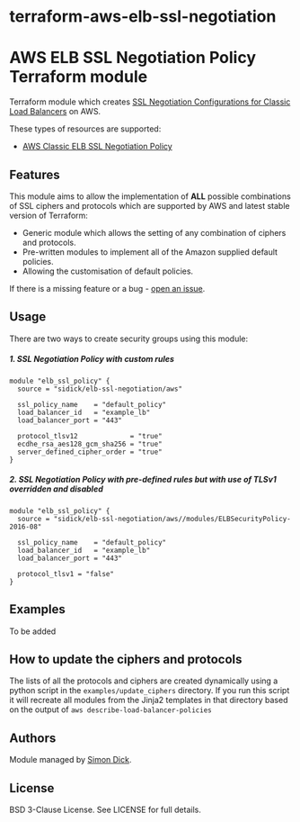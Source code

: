 # terraform-aws-elb-ssl-negotiation

AWS ELB SSL Negotiation Policy Terraform module
===============================================

Terraform module which creates [SSL Negotiation Configurations for Classic Load Balancers](http://docs.aws.amazon.com/elasticloadbalancing/latest/classic/elb-ssl-security-policy.html) on AWS.

These types of resources are supported:

* [AWS Classic ELB SSL Negotiation Policy](https://www.terraform.io/docs/providers/aws/r/lb_ssl_negotiation_policy.html)

Features
--------
This module aims to allow the implementation of **ALL** possible combinations of SSL ciphers and protocols which are supported by AWS and latest stable version of Terraform:
* Generic module which allows the setting of any combination of ciphers and protocols.
* Pre-written modules to implement all of the Amazon supplied default policies.
* Allowing the customisation of default policies.

If there is a missing feature or a bug - [open an issue](https://github.com/sidick/terraform-aws-elb-ssl-negotiation/issues/new).

Usage
-----

There are two ways to create security groups using this module:

##### 1. SSL Negotiation Policy with custom rules

```hcl
module "elb_ssl_policy" {
  source = "sidick/elb-ssl-negotiation/aws"

  ssl_policy_name    = "default_policy"
  load_balancer_id   = "example_lb"
  load_balancer_port = "443"

  protocol_tlsv12             = "true"
  ecdhe_rsa_aes128_gcm_sha256 = "true"
  server_defined_cipher_order = "true"
}

```


##### 2. SSL Negotiation Policy with pre-defined rules but with use of TLSv1 overridden and disabled

```hcl
module "elb_ssl_policy" {
  source = "sidick/elb-ssl-negotiation/aws//modules/ELBSecurityPolicy-2016-08"

  ssl_policy_name    = "default_policy"
  load_balancer_id   = "example_lb"
  load_balancer_port = "443"

  protocol_tlsv1 = "false"
}
```


Examples
--------

To be added

How to update the ciphers and protocols
---------------------------------------

The lists of all the protocols and ciphers are created dynamically using a python script in the `examples/update_ciphers` directory. If you run this script it will recreate all modules from the Jinja2 templates in that directory based on the output of `aws describe-load-balancer-policies`

Authors
-------

Module managed by [Simon Dick](https://github.com/sidick).

License
-------

BSD 3-Clause License. See LICENSE for full details.

